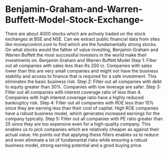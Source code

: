 # Benjamin-Graham-and-Warren-Buffett-Model-Stock-Exchange-
There are about 4000 stocks which are actively traded on the stock exchanges at BSE and NSE. Can we  extract public financial data from sites like moneycontrol.com to find which are the fundamentally strong  stocks. On what stocks would the father of value investing, Benjamin Graham and Warren Buffett the  most successful investors in the world make their investments on. Benjamin Graham and Warren Buffett Model Step 1: Filter out all companies with sales less than Rs 250 cr.  Companies with sales lower than this are very small companies and might not have the business stability  and access to finance that is required for a safe investment. This eliminates the basic business risk.  Step 2: Filter out all companies with debt to equity greater than 30%.  Companies with low leverage are safer.  Step 3: Filter out all companies with interest coverage ratio of less than 4.  Companies with high interest coverage ratio have a highly reduced bankruptcy risk.  Step 4: Filter out all companies with ROE less than 15%  since they are earning less than their cost of capital. High ROE companies have a robust business model,  which generates increased earnings for the company typically.  Step 5: Filter out all companies with PE ratio greater than 25  since they are too expensive even for a high-quality company. This enables us to pick companies which are  relatively cheaper as against their actual value. He points out that applying these filters enables us to  reduce and even eliminate a lot of fundamental risks while ensuring a robust business model, strong  earning potential and a good buying price. 
